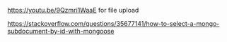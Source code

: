 https://youtu.be/9Qzmri1WaaE for file upload

https://stackoverflow.com/questions/35677141/how-to-select-a-mongo-subdocument-by-id-with-mongoose